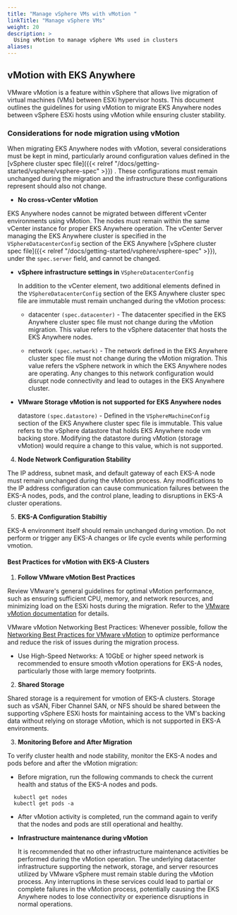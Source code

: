 ```yaml
---
title: "Manage vSphere VMs with vMotion "
linkTitle: "Manage vSphere VMs"
weight: 20
description: >
  Using vMotion to manage vSphere VMs used in clusters
aliases:
---
```


## vMotion with EKS Anywhere


VMware vMotion is a feature within vSphere that allows live migration of virtual machines (VMs) between ESXi hypervisor hosts. This document outlines the guidelines for using vMotion to migrate EKS Anywhere nodes between vSphere ESXi hosts using vMotion while ensuring cluster stability.

### Considerations for node migration using vMotion

When migrating EKS Anywhere nodes with vMotion, several considerations must be kept in mind, particularly around configuration values defined in the [vSphere cluster spec file]({{< relref "/docs/getting-started/vsphere/vsphere-spec" >}}) . These configurations must remain unchanged during the migration and the infrastructure these configurations represent should also not change.


* **No cross-vCenter vMotion**

EKS Anywhere nodes cannot be migrated between different vCenter environments using vMotion. The nodes must remain within the same vCenter instance for proper EKS Anywhere operation. The vCenter Server managing the EKS Anywhere cluster is specified in the `VSphereDatacenterConfig` section of the EKS Anywhere [vSphere cluster spec file]({{< relref "/docs/getting-started/vsphere/vsphere-spec" >}}), under the `spec.server` field, and cannot be changed.


* **vSphere infrastructure settings in** `VSphereDatacenterConfig`

  In addition to the vCenter element, two additional elements defined in the `VSphereDatacenterConfig` section of the EKS Anywhere cluster spec file are immutable must remain unchanged during the vMotion process:


  * datacenter `(spec.datacenter)` - The datacenter specified in the EKS Anywhere cluster spec file must not change during the vMotion migration. This value refers to the vSphere datacenter that hosts the EKS Anywhere nodes.


  * network `(spec.network)` - The network defined in the EKS Anywhere cluster spec file must not change during the vMotion migration. This value refers the vSphere network in which the EKS Anywhere nodes are operating. Any changes to this network configuration would disrupt node connectivity and lead to outages in the EKS Anywhere cluster.


* **VMware Storage vMotion is not supported for EKS Anywhere nodes**

  datastore `(spec.datastore)` - Defined in the `VSphereMachineConfig` section of the EKS Anywhere cluster spec file is immutable.  This value refers to the vSphere datastore that holds EKS Anywhere node vm backing store. Modifying the datastore during vMotion (storage vMotion) would require a change to this value, which is not supported.


4. **Node Network Configuration Stability**

The IP address, subnet mask, and default gateway of each EKS-A node must remain unchanged during the vMotion process. Any modifications to the IP address configuration can cause communication failures between the EKS-A nodes, pods, and the control plane, leading to disruptions in EKS-A cluster operations.


5. **EKS-A Configuration Stabiltiy**

EKS-A environment itself should remain unchanged during vmotion.  Do not perform or trigger any EKS-A changes or life cycle events while performing vmotion.


#### Best Practices for vMotion with EKS-A Clusters

1. **Follow VMware vMotion Best Practices**

Review VMware's general guidelines for optimal vMotion performance, such as ensuring sufficient CPU, memory, and network resources, and minimizing load on the ESXi hosts during the migration. Refer to the [VMware vMotion documentation](https://docs.vmware.com/) for details.

VMware vMotion Networking Best Practices: Whenever possible, follow the [Networking Best Practices for VMware vMotion](https://docs.vmware.com/en/VMware-vSphere/7.0/com.vmware.vsphere.vcenterhost.doc/GUID-7DAD15D4-7F41-4913-9F16-567289E22977.html) to optimize performance and reduce the risk of issues during the migration process.

* Use High-Speed Networks: A 10GbE or higher speed network is recommended to ensure smooth vMotion operations for EKS-A nodes, particularly those with large memory footprints.


2. **Shared Storage**

Shared storage is a requirement for vmotion of EKS-A clusters.  Storage such as vSAN, Fiber Channel SAN, or NFS should be shared between the supporting vSphere ESXi hosts for maintaining access to the VM's backing data without relying on storage vMotion, which is not supported in EKS-A environments.


3. **Monitoring Before and After Migration**

To verify cluster health and node stability,  monitor the EKS-A nodes and pods before and after the vMotion migration:

* Before migration, run the following commands to check the current health and status of the EKS-A nodes and pods.

```
  kubectl get nodes
  kubectl get pods -a
```

  * After vMotion activity is completed, run the command again to verify that the nodes and pods are still operational and healthy.


* **Infrastructure maintenance during vMotion**

  It is recommended that no other infrastructure maintenance activities be performed during the vMotion operation. The underlying datacenter infrastructure supporting the network, storage, and server resources utilized by VMware vSphere must remain stable during the vMotion process. Any interruptions in these services could lead to partial or complete failures in the vMotion process, potentially causing the EKS Anywhere nodes to lose connectivity or experience disruptions in normal operations.
